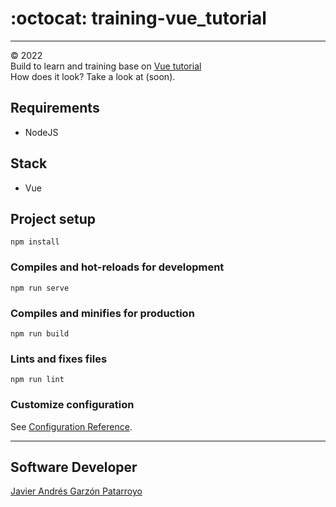 # :octocat: training-vue_tutorial
- - -
:copyright: 2022  
Build to learn and training base on [Vue tutorial](https://vuejs.org/tutorial/)  
How does it look? Take a look at (soon).[]()
## Requirements
* NodeJS
## Stack
* Vue
## Project setup
```
npm install
```
### Compiles and hot-reloads for development
```
npm run serve
```
### Compiles and minifies for production
```
npm run build
```
### Lints and fixes files
```
npm run lint
```
### Customize configuration
See [Configuration Reference](https://cli.vuejs.org/config/).
- - -
## Software Developer
[Javier Andrés Garzón Patarroyo](https://javierandres.dev)
